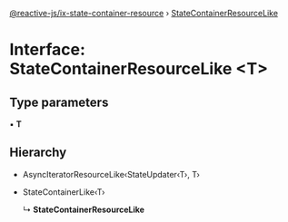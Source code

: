 [@reactive-js/ix-state-container-resource](../README.md) › [StateContainerResourceLike](statecontainerresourcelike.md)

# Interface: StateContainerResourceLike <**T**>

## Type parameters

▪ **T**

## Hierarchy

* AsyncIteratorResourceLike‹StateUpdater‹T›, T›

* StateContainerLike‹T›

  ↳ **StateContainerResourceLike**

